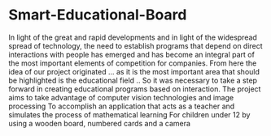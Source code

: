 # Smart-Educational-Board
In light of the great and rapid developments and in light of the widespread spread of technology, the need to establish programs that depend on direct interactions with people has emerged and has become an integral part of the most important elements of competition for companies. From here the idea of our project originated ... as it is the most important area that should be highlighted is the educational field .. So it was necessary to take a step forward in creating educational programs based on interaction.
The project aims to take advantage of computer vision technologies and image processing
To accomplish an application that acts as a teacher and simulates the process of mathematical learning For children under 12 by using a wooden board, numbered cards and a camera
